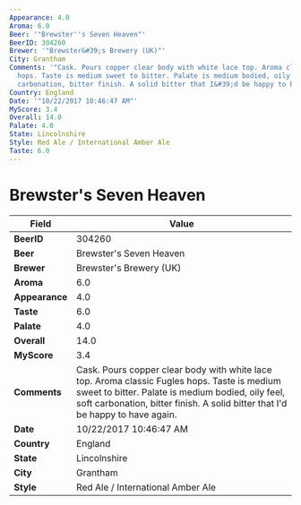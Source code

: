 ```yaml
---
Appearance: 4.0
Aroma: 6.0
Beer: '"Brewster''s Seven Heaven"'
BeerID: 304260
Brewer: '"Brewster&#39;s Brewery (UK)"'
City: Grantham
Comments: '"Cask. Pours copper clear body with white lace top. Aroma classic Fugles
  hops. Taste is medium sweet to bitter. Palate is medium bodied, oily feel, soft
  carbonation, bitter finish. A solid bitter that I&#39;d be happy to have again."'
Country: England
Date: '"10/22/2017 10:46:47 AM"'
MyScore: 3.4
Overall: 14.0
Palate: 4.0
State: Lincolnshire
Style: Red Ale / International Amber Ale
Taste: 6.0
---
```


# Brewster's Seven Heaven

| Field         | Value |
|---------------|-------|
| **BeerID** | 304260 |
| **Beer** | Brewster's Seven Heaven |
| **Brewer** | Brewster&#39;s Brewery (UK) |
| **Aroma** | 6.0 |
| **Appearance** | 4.0 |
| **Taste** | 6.0 |
| **Palate** | 4.0 |
| **Overall** | 14.0 |
| **MyScore** | 3.4 |
| **Comments** | Cask. Pours copper clear body with white lace top. Aroma classic Fugles hops. Taste is medium sweet to bitter. Palate is medium bodied, oily feel, soft carbonation, bitter finish. A solid bitter that I&#39;d be happy to have again. |
| **Date** | 10/22/2017 10:46:47 AM |
| **Country** | England |
| **State** | Lincolnshire |
| **City** | Grantham |
| **Style** | Red Ale / International Amber Ale |
